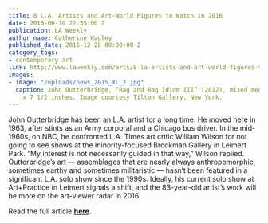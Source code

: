 ```yaml
---
title: 8 L.A. Artists and Art-World Figures to Watch in 2016
date: 2016-06-10 22:55:00 Z
publication: LA Weekly
author_name: Catherine Wagley
published_date: 2015-12-28 00:00:00 Z
category_tags:
- contemporary art
link: http://www.laweekly.com/arts/8-la-artists-and-art-world-figures-to-watch-in-2016-6407382
images:
- image: "/uploads/news_2015_XL_2.jpg"
  caption: John Outterbridge, “Rag and Bag Idiom III” (2012), mixed media, 32 x 14
    x 7 1/2 inches. Image courtesy Tilton Gallery, New York.
---
```


John Outterbridge has been an L.A. artist for a long time. He moved here in 1963, after stints as an Army corporal and a Chicago bus driver. In the mid-1960s, on NBC, he confronted L.A. Times art critic William Wilson for not going to see shows at the minority-focused Brockman Gallery in Leimert Park. “My interest is not necessarily guided in that way,” Wilson replied. Outterbridge’s art — assemblages that are nearly always anthropomorphic, sometimes earthy and sometimes militaristic — hasn’t been featured in a significant L.A. solo show since the 1990s. Ideally, his current solo show at Art+Practice in Leimert signals a shift, and the 83-year-old artist’s work will be more on the art-viewer radar in 2016. 

Read the full article **[here](http://www.laweekly.com/arts/8-la-artists-and-art-world-figures-to-watch-in-2016-6407382)**.